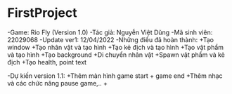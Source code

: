 # FirstProject
-Game: Rio Fly (Version 1.0)
-Tác giả: Nguyễn Việt Dũng
-Mã sinh viên: 22029068
-Update ver1: 12/04/2022
-Những điều đã hoàn thành:
  +Tạo window
  +Tạo nhân vật và tạo hình
  +Tạo kẻ địch và tạo hình
  +Tạo vật phẩm và tạo hình
  +Tạo background
  +Di chuyển nhân vật
  +Spawn vật phẩm và kẻ địch
  +Tạo health, point text
  
 -Dự kiến version 1.1:
  +Thêm màn hình game start + game end
  +Thêm nhạc và các chức năng pause game,..
  +
